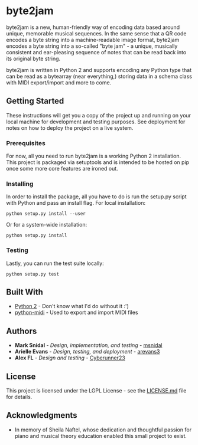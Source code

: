# byte2jam

byte2jam is a new, human-friendly way of encoding data based around unique,
memorable musical sequences. In the same sense that a QR code encodes a byte
string into a machine-readable image format, byte2jam encodes a byte string
into a so-called "byte jam" - a unique, musically consistent and ear-pleasing
sequence of notes that can be read back into its original byte string. 

byte2jam is written in Python 2 and supports encoding any Python type that can
be read as a bytearray (near everything,) storing data in a schema class with
MIDI export/import and more to come.

## Getting Started

These instructions will get you a copy of the project up and running on your
local machine for development and testing purposes. See deployment for notes on
how to deploy the project on a live system.

### Prerequisites

For now, all you need to run byte2jam is a working Python 2 installation. This
project is packaged via setuptools and is intended to be hosted on pip once some
more core features are ironed out.

### Installing

In order to install the package, all you have to do is run the setup.py script
with Python and pass an install flag. For local installation:

```
python setup.py install --user
```

Or for a system-wide installation:

```
python setup.py install
```

### Testing

Lastly, you can run the test suite locally:

```
python setup.py test
```

## Built With

* [Python 2](https://www.python.org/) - Don't know what I'd do without it :')
* [python-midi](https://pypi.python.org/pypi/midi) - Used to export and import MIDI files

## Authors

* **Mark Snidal** - *Design, implementation, and testing* - [msnidal](https://github.com/msnidal)
* **Arielle Evans** - *Design, testing, and deployment* - [arevans3](https://github.com/arevans3)
* **Alex FL** - *Design and testing* - [Cyberunner23](https://github.com/Cyberunner23)

## License

This project is licensed under the LGPL License - see the [LICENSE.md](LICENSE.md) file for details.

## Acknowledgments

* In memory of Sheila Naftel, whose dedication and thoughtful passion for piano
  and musical theory education enabled this small project to exist.
